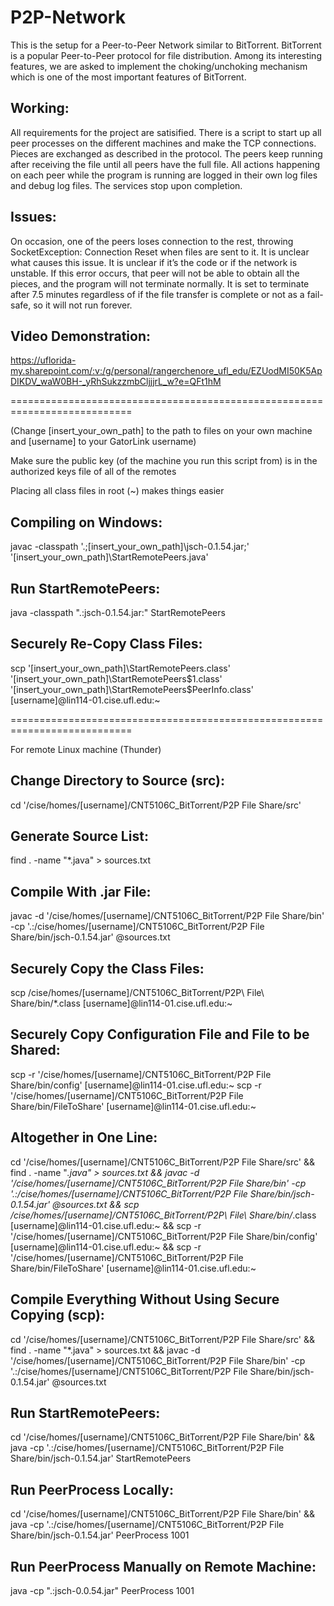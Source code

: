 # P2P-Network
This is the setup for a Peer-to-Peer Network similar to BitTorrent. BitTorrent is a popular Peer-to-Peer protocol for file distribution. Among its interesting features, we are asked to implement the choking/unchoking mechanism which is one of the most important features of BitTorrent.

Working:
--------
All requirements for the project are satisified. There is a script to start up all peer processes on the different machines and make the TCP connections. Pieces are exchanged as described in the protocol. The peers keep running after receiving the file until all peers have the full file. All actions happening on each peer while the program is running are logged in their own log files and debug log files. The services stop upon completion.

Issues:
-------
On occasion, one of the peers loses connection to the rest, throwing SocketException: Connection Reset when files are sent to it. It is unclear what causes this issue. It is unclear if it’s the code or if the network is unstable. If this error occurs, that peer will not be able to obtain all the pieces, and the program will not terminate normally. It is set to terminate after 7.5 minutes regardless of if the file transfer is complete or not as a fail-safe, so it will not run forever.

Video Demonstration:
--------------------
https://uflorida-my.sharepoint.com/:v:/g/personal/rangerchenore_ufl_edu/EZUodMI50K5ApDIKDV_waW0BH-_yRhSukzzmbCljjjrL_w?e=QFt1hM

===========================================================================

(Change [insert_your_own_path] to the path to files on your own machine and [username] to your GatorLink username)

Make sure the public key (of the machine you run this script from) is in the authorized keys file of all of the remotes

Placing all class files in root (~) makes things easier

Compiling on Windows:
---------------------
javac -classpath '.;[insert_your_own_path]\jsch-0.1.54.jar;' '[insert_your_own_path]\StartRemotePeers.java'

Run StartRemotePeers:
---------------------
java -classpath ".:jsch-0.1.54.jar:" StartRemotePeers

Securely Re-Copy Class Files:
-----------------------------
scp '[insert_your_own_path]\StartRemotePeers.class' '[insert_your_own_path]\StartRemotePeers$1.class' '[insert_your_own_path]\StartRemotePeers$PeerInfo.class' [username]@lin114-01.cise.ufl.edu:~

===========================================================================

For remote Linux machine (Thunder)

Change Directory to Source (src):
---------------------------------
cd '/cise/homes/[username]/CNT5106C_BitTorrent/P2P File Share/src'

Generate Source List:
---------------------
find . -name "*.java" > sources.txt

Compile With .jar File:
-----------------------
javac -d '/cise/homes/[username]/CNT5106C_BitTorrent/P2P File Share/bin' -cp '.:/cise/homes/[username]/CNT5106C_BitTorrent/P2P File Share/bin/jsch-0.1.54.jar' @sources.txt

Securely Copy the Class Files:
------------------------------
scp /cise/homes/[username]/CNT5106C_BitTorrent/P2P\ File\ Share/bin/*.class [username]@lin114-01.cise.ufl.edu:~

Securely Copy Configuration File and File to be Shared:
-------------------------------------------------------
scp -r '/cise/homes/[username]/CNT5106C_BitTorrent/P2P File Share/bin/config' [username]@lin114-01.cise.ufl.edu:~ 
scp -r '/cise/homes/[username]/CNT5106C_BitTorrent/P2P File Share/bin/FileToShare' [username]@lin114-01.cise.ufl.edu:~


Altogether in One Line:
-----------------------
cd '/cise/homes/[username]/CNT5106C_BitTorrent/P2P File Share/src' && find . -name "*.java" > sources.txt && javac -d '/cise/homes/[username]/CNT5106C_BitTorrent/P2P File Share/bin' -cp '.:/cise/homes/[username]/CNT5106C_BitTorrent/P2P File Share/bin/jsch-0.1.54.jar' @sources.txt && scp /cise/homes/[username]/CNT5106C_BitTorrent/P2P\ File\ Share/bin/*.class [username]@lin114-01.cise.ufl.edu:~ && scp -r '/cise/homes/[username]/CNT5106C_BitTorrent/P2P File Share/bin/config' [username]@lin114-01.cise.ufl.edu:~  && scp -r '/cise/homes/[username]/CNT5106C_BitTorrent/P2P File Share/bin/FileToShare' [username]@lin114-01.cise.ufl.edu:~

Compile Everything Without Using Secure Copying (scp):
------------------------------------------------------
cd '/cise/homes/[username]/CNT5106C_BitTorrent/P2P File Share/src' && find . -name "*.java" > sources.txt && javac -d '/cise/homes/[username]/CNT5106C_BitTorrent/P2P File Share/bin' -cp '.:/cise/homes/[username]/CNT5106C_BitTorrent/P2P File Share/bin/jsch-0.1.54.jar' @sources.txt

Run StartRemotePeers:
---------------------
cd '/cise/homes/[username]/CNT5106C_BitTorrent/P2P File Share/bin' && java -cp '.:/cise/homes/[username]/CNT5106C_BitTorrent/P2P File Share/bin/jsch-0.1.54.jar' StartRemotePeers

Run PeerProcess Locally:
------------------------
cd '/cise/homes/[username]/CNT5106C_BitTorrent/P2P File Share/bin' && java -cp '.:/cise/homes/[username]/CNT5106C_BitTorrent/P2P File Share/bin/jsch-0.1.54.jar' PeerProcess 1001

Run PeerProcess Manually on Remote Machine:
-------------------------------------------
java -cp ".:jsch-0.0.54.jar" PeerProcess 1001
